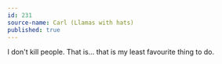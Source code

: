 ```yaml
---
id: 231
source-name: Carl (Llamas with hats)
published: true
---
```

 I don't kill people. That is... that is my least favourite thing to do.
